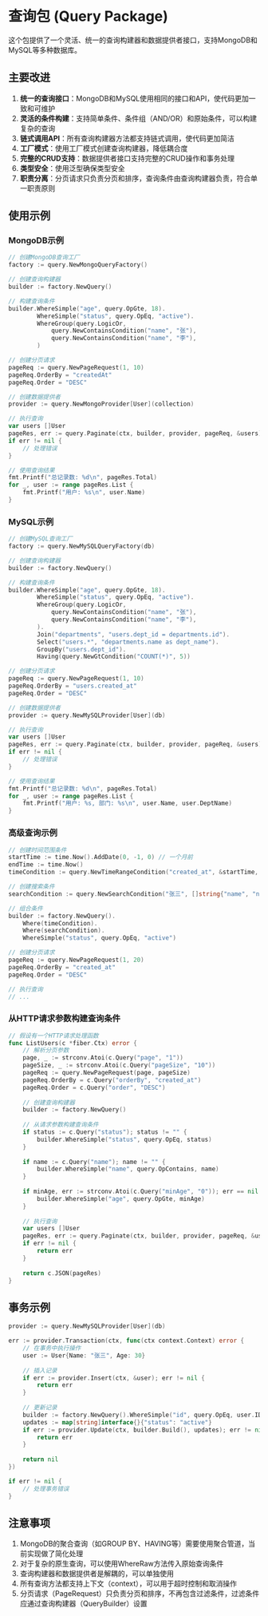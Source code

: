 # 查询包 (Query Package)

这个包提供了一个灵活、统一的查询构建器和数据提供者接口，支持MongoDB和MySQL等多种数据库。

## 主要改进

1. **统一的查询接口**：MongoDB和MySQL使用相同的接口和API，使代码更加一致和可维护
2. **灵活的条件构建**：支持简单条件、条件组（AND/OR）和原始条件，可以构建复杂的查询
3. **链式调用API**：所有查询构建器方法都支持链式调用，使代码更加简洁
4. **工厂模式**：使用工厂模式创建查询构建器，降低耦合度
5. **完整的CRUD支持**：数据提供者接口支持完整的CRUD操作和事务处理
6. **类型安全**：使用泛型确保类型安全
7. **职责分离**：分页请求只负责分页和排序，查询条件由查询构建器负责，符合单一职责原则

## 使用示例

### MongoDB示例

```go
// 创建MongoDB查询工厂
factory := query.NewMongoQueryFactory()

// 创建查询构建器
builder := factory.NewQuery()

// 构建查询条件
builder.WhereSimple("age", query.OpGte, 18).
        WhereSimple("status", query.OpEq, "active").
        WhereGroup(query.LogicOr,
            query.NewContainsCondition("name", "张"),
            query.NewContainsCondition("name", "李"),
        )

// 创建分页请求
pageReq := query.NewPageRequest(1, 10)
pageReq.OrderBy = "createdAt"
pageReq.Order = "DESC"

// 创建数据提供者
provider := query.NewMongoProvider[User](collection)

// 执行查询
var users []User
pageRes, err := query.Paginate(ctx, builder, provider, pageReq, &users)
if err != nil {
    // 处理错误
}

// 使用查询结果
fmt.Printf("总记录数: %d\n", pageRes.Total)
for _, user := range pageRes.List {
    fmt.Printf("用户: %s\n", user.Name)
}
```

### MySQL示例

```go
// 创建MySQL查询工厂
factory := query.NewMySQLQueryFactory(db)

// 创建查询构建器
builder := factory.NewQuery()

// 构建查询条件
builder.WhereSimple("age", query.OpGte, 18).
        WhereSimple("status", query.OpEq, "active").
        WhereGroup(query.LogicOr,
            query.NewContainsCondition("name", "张"),
            query.NewContainsCondition("name", "李"),
        ).
        Join("departments", "users.dept_id = departments.id").
        Select("users.*", "departments.name as dept_name").
        GroupBy("users.dept_id").
        Having(query.NewGtCondition("COUNT(*)", 5))

// 创建分页请求
pageReq := query.NewPageRequest(1, 10)
pageReq.OrderBy = "users.created_at"
pageReq.Order = "DESC"

// 创建数据提供者
provider := query.NewMySQLProvider[User](db)

// 执行查询
var users []User
pageRes, err := query.Paginate(ctx, builder, provider, pageReq, &users)
if err != nil {
    // 处理错误
}

// 使用查询结果
fmt.Printf("总记录数: %d\n", pageRes.Total)
for _, user := range pageRes.List {
    fmt.Printf("用户: %s, 部门: %s\n", user.Name, user.DeptName)
}
```

### 高级查询示例

```go
// 创建时间范围条件
startTime := time.Now().AddDate(0, -1, 0) // 一个月前
endTime := time.Now()
timeCondition := query.NewTimeRangeCondition("created_at", &startTime, &endTime)

// 创建搜索条件
searchCondition := query.NewSearchCondition("张三", []string{"name", "nickname", "email"})

// 组合条件
builder := factory.NewQuery().
    Where(timeCondition).
    Where(searchCondition).
    WhereSimple("status", query.OpEq, "active")

// 创建分页请求
pageReq := query.NewPageRequest(1, 20)
pageReq.OrderBy = "created_at"
pageReq.Order = "DESC"

// 执行查询
// ...
```

### 从HTTP请求参数构建查询条件

```go
// 假设有一个HTTP请求处理函数
func ListUsers(c *fiber.Ctx) error {
    // 解析分页参数
    page, _ := strconv.Atoi(c.Query("page", "1"))
    pageSize, _ := strconv.Atoi(c.Query("pageSize", "10"))
    pageReq := query.NewPageRequest(page, pageSize)
    pageReq.OrderBy = c.Query("orderBy", "created_at")
    pageReq.Order = c.Query("order", "DESC")
    
    // 创建查询构建器
    builder := factory.NewQuery()
    
    // 从请求参数构建查询条件
    if status := c.Query("status"); status != "" {
        builder.WhereSimple("status", query.OpEq, status)
    }
    
    if name := c.Query("name"); name != "" {
        builder.WhereSimple("name", query.OpContains, name)
    }
    
    if minAge, err := strconv.Atoi(c.Query("minAge", "0")); err == nil && minAge > 0 {
        builder.WhereSimple("age", query.OpGte, minAge)
    }
    
    // 执行查询
    var users []User
    pageRes, err := query.Paginate(ctx, builder, provider, pageReq, &users)
    if err != nil {
        return err
    }
    
    return c.JSON(pageRes)
}
```

## 事务示例

```go
provider := query.NewMySQLProvider[User](db)

err := provider.Transaction(ctx, func(ctx context.Context) error {
    // 在事务中执行操作
    user := User{Name: "张三", Age: 30}
    
    // 插入记录
    if err := provider.Insert(ctx, &user); err != nil {
        return err
    }
    
    // 更新记录
    builder := factory.NewQuery().WhereSimple("id", query.OpEq, user.ID)
    updates := map[string]interface{}{"status": "active"}
    if err := provider.Update(ctx, builder.Build(), updates); err != nil {
        return err
    }
    
    return nil
})

if err != nil {
    // 处理事务错误
}
```

## 注意事项

1. MongoDB的聚合查询（如GROUP BY、HAVING等）需要使用聚合管道，当前实现做了简化处理
2. 对于复杂的原生查询，可以使用WhereRaw方法传入原始查询条件
3. 查询构建器和数据提供者是解耦的，可以单独使用
4. 所有查询方法都支持上下文（context），可以用于超时控制和取消操作
5. 分页请求（PageRequest）只负责分页和排序，不再包含过滤条件，过滤条件应通过查询构建器（QueryBuilder）设置 
